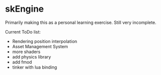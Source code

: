 # skEngine

Primarily making this as a personal learning exercise.
Still very incomplete.

Current ToDo list:
- Rendering position interpolation
- Asset Management System
- more shaders
- add physics library
- add fmod
- tinker with lua binding

  

